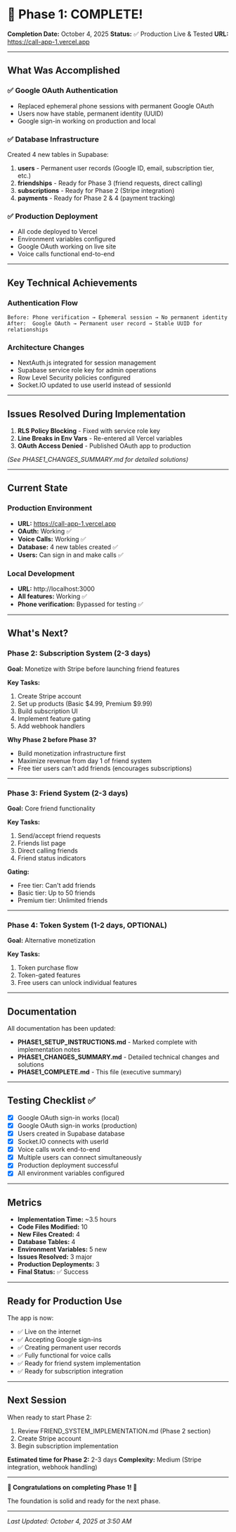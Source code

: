 # 🎉 Phase 1: COMPLETE!

**Completion Date:** October 4, 2025
**Status:** ✅ Production Live & Tested
**URL:** https://call-app-1.vercel.app

---

## What Was Accomplished

### ✅ Google OAuth Authentication
- Replaced ephemeral phone sessions with permanent Google OAuth
- Users now have stable, permanent identity (UUID)
- Google sign-in working on production and local

### ✅ Database Infrastructure
Created 4 new tables in Supabase:
1. **users** - Permanent user records (Google ID, email, subscription tier, etc.)
2. **friendships** - Ready for Phase 3 (friend requests, direct calling)
3. **subscriptions** - Ready for Phase 2 (Stripe integration)
4. **payments** - Ready for Phase 2 & 4 (payment tracking)

### ✅ Production Deployment
- All code deployed to Vercel
- Environment variables configured
- Google OAuth working on live site
- Voice calls functional end-to-end

---

## Key Technical Achievements

### Authentication Flow
```
Before: Phone verification → Ephemeral session → No permanent identity
After:  Google OAuth → Permanent user record → Stable UUID for relationships
```

### Architecture Changes
- NextAuth.js integrated for session management
- Supabase service role key for admin operations
- Row Level Security policies configured
- Socket.IO updated to use userId instead of sessionId

---

## Issues Resolved During Implementation

1. **RLS Policy Blocking** - Fixed with service role key
2. **Line Breaks in Env Vars** - Re-entered all Vercel variables
3. **OAuth Access Denied** - Published OAuth app to production

*(See PHASE1_CHANGES_SUMMARY.md for detailed solutions)*

---

## Current State

### Production Environment
- **URL:** https://call-app-1.vercel.app
- **OAuth:** Working ✅
- **Voice Calls:** Working ✅
- **Database:** 4 new tables created ✅
- **Users:** Can sign in and make calls ✅

### Local Development
- **URL:** http://localhost:3000
- **All features:** Working ✅
- **Phone verification:** Bypassed for testing ✅

---

## What's Next?

### Phase 2: Subscription System (2-3 days)
**Goal:** Monetize with Stripe before launching friend features

**Key Tasks:**
1. Create Stripe account
2. Set up products (Basic $4.99, Premium $9.99)
3. Build subscription UI
4. Implement feature gating
5. Add webhook handlers

**Why Phase 2 before Phase 3?**
- Build monetization infrastructure first
- Maximize revenue from day 1 of friend system
- Free tier users can't add friends (encourages subscriptions)

---

### Phase 3: Friend System (2-3 days)
**Goal:** Core friend functionality

**Key Tasks:**
1. Send/accept friend requests
2. Friends list page
3. Direct calling friends
4. Friend status indicators

**Gating:**
- Free tier: Can't add friends
- Basic tier: Up to 50 friends
- Premium tier: Unlimited friends

---

### Phase 4: Token System (1-2 days, OPTIONAL)
**Goal:** Alternative monetization

**Key Tasks:**
1. Token purchase flow
2. Token-gated features
3. Free users can unlock individual features

---

## Documentation

All documentation has been updated:

- **PHASE1_SETUP_INSTRUCTIONS.md** - Marked complete with implementation notes
- **PHASE1_CHANGES_SUMMARY.md** - Detailed technical changes and solutions
- **PHASE1_COMPLETE.md** - This file (executive summary)

---

## Testing Checklist ✅

- [x] Google OAuth sign-in works (local)
- [x] Google OAuth sign-in works (production)
- [x] Users created in Supabase database
- [x] Socket.IO connects with userId
- [x] Voice calls work end-to-end
- [x] Multiple users can connect simultaneously
- [x] Production deployment successful
- [x] All environment variables configured

---

## Metrics

- **Implementation Time:** ~3.5 hours
- **Code Files Modified:** 10
- **New Files Created:** 4
- **Database Tables:** 4
- **Environment Variables:** 5 new
- **Issues Resolved:** 3 major
- **Production Deployments:** 3
- **Final Status:** ✅ Success

---

## Ready for Production Use

The app is now:
- ✅ Live on the internet
- ✅ Accepting Google sign-ins
- ✅ Creating permanent user records
- ✅ Fully functional for voice calls
- ✅ Ready for friend system implementation
- ✅ Ready for subscription integration

---

## Next Session

When ready to start Phase 2:
1. Review FRIEND_SYSTEM_IMPLEMENTATION.md (Phase 2 section)
2. Create Stripe account
3. Begin subscription implementation

**Estimated time for Phase 2:** 2-3 days
**Complexity:** Medium (Stripe integration, webhook handling)

---

**🎊 Congratulations on completing Phase 1! 🎊**

The foundation is solid and ready for the next phase.

---

*Last Updated: October 4, 2025 at 3:50 AM*
